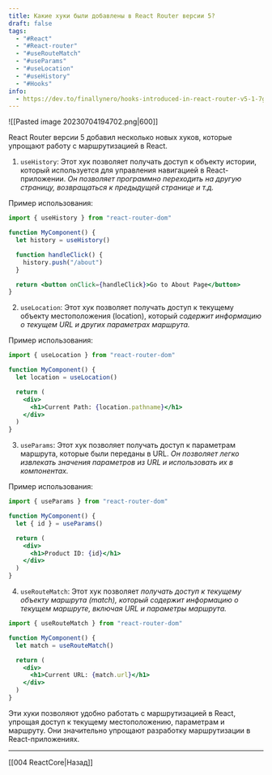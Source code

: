 ```yaml
---
title: Какие хуки были добавлены в React Router версии 5?
draft: false
tags:
  - "#React"
  - "#React-router"
  - "#useRouteMatch"
  - "#useParams"
  - "#useLocation"
  - "#useHistory"
  - "#Hooks"
info:
  - https://dev.to/finallynero/hooks-introduced-in-react-router-v5-1-7g8
---
```

![[Pasted image 20230704194702.png|600]]

React Router версии 5 добавил несколько новых хуков, которые упрощают работу с маршрутизацией в React.

1. `useHistory`: Этот хук позволяет получать доступ к объекту истории, который используется для управления навигацией в React-приложении. _Он позволяет программно переходить на другую страницу, возвращаться к предыдущей странице и т.д._

Пример использования:

```jsx
import { useHistory } from "react-router-dom"

function MyComponent() {
  let history = useHistory()

  function handleClick() {
    history.push("/about")
  }

  return <button onClick={handleClick}>Go to About Page</button>
}
```

2. `useLocation`: Этот хук позволяет получать доступ к текущему объекту местоположения (location), который _содержит информацию о текущем URL и других параметрах маршрута._

Пример использования:

```jsx
import { useLocation } from "react-router-dom"

function MyComponent() {
  let location = useLocation()

  return (
    <div>
      <h1>Current Path: {location.pathname}</h1>
    </div>
  )
}
```

3. `useParams`: Этот хук позволяет получать доступ к параметрам маршрута, которые были переданы в URL. _Он позволяет легко извлекать значения параметров из URL и использовать их в компонентах._

Пример использования:

```jsx
import { useParams } from "react-router-dom"

function MyComponent() {
  let { id } = useParams()

  return (
    <div>
      <h1>Product ID: {id}</h1>
    </div>
  )
}
```

4. `useRouteMatch`: Этот хук позволяет _получать доступ к текущему объекту маршрута (match), который содержит информацию о текущем маршруте, включая URL и параметры маршрута._

```jsx
import { useRouteMatch } from "react-router-dom"

function MyComponent() {
  let match = useRouteMatch()

  return (
    <div>
      <h1>Current URL: {match.url}</h1>
    </div>
  )
}
```

Эти хуки позволяют удобно работать с маршрутизацией в React, упрощая доступ к текущему местоположению, параметрам и маршруту. Они значительно упрощают разработку маршрутизации в React-приложениях.

---

[[004 ReactCore|Назад]]